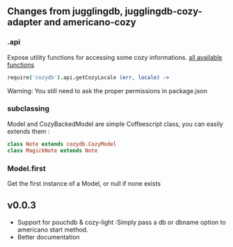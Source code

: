 ## Changes from jugglingdb, jugglingdb-cozy-adapter and americano-cozy

### .api

Expose utility functions for accessing some cozy informations.
[all available functions](http://cozy.github.io/cozy-db/doc/classes/Api.html)

```coffeescript
require('cozydb').api.getCozyLocale (err, locale) ->
```

Warning: You still need to ask the proper permissions in package.json

### subclassing

Model and CozyBackedModel are simple Coffeescript class, you can easily extends
them :

```coffeescript
class Note extends cozydb.CozyModel
class MagickNote extends Note
```

### Model.first

Get the first instance of a Model, or null if none exists


## v0.0.3

- Support for pouchdb & cozy-light :Simply pass a db or dbname option to
americano start method.
- Better documentation